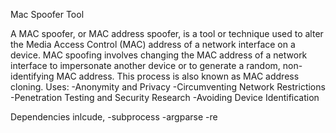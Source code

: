 Mac Spoofer Tool

A MAC spoofer, or MAC address spoofer, is a tool or technique used to alter the Media Access Control (MAC) address of a network interface on a device. MAC spoofing involves changing the MAC address of a network interface to impersonate another device or to generate a random, non-identifying MAC address. This process is also known as MAC address cloning.
Uses: 
-Anonymity and Privacy
-Circumventing Network Restrictions
-Penetration Testing and Security Research
-Avoiding Device Identification

Dependencies inlcude,
-subprocess
-argparse
-re
